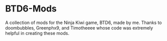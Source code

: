 # BTD6-Mods
A collection of mods for the Ninja Kiwi game, BTD6, made by me. Thanks to doombubbles, Greenphx9, and Timotheeee whose code was extremely helpful in creating these mods.
